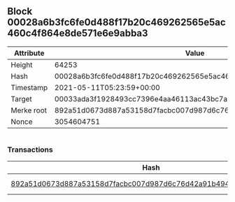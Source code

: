 ## Block 00028a6b3fc6fe0d488f17b20c469262565e5ac460c4f864e8de571e6e9abba3

Attribute | Value
--- | ---
Height | 64253
Hash | 00028a6b3fc6fe0d488f17b20c469262565e5ac460c4f864e8de571e6e9abba3
Timestamp | 2021-05-11T05:23:59+00:00
Target | 00033ada3f1928493cc7396e4aa46113ac43bc7ac52aab5d08e3934913716f64
Merke root | 892a51d0673d887a53158d7facbc007d987d6c76d42a91b49420b2750a607d2e
Nonce | 3054604751

```

```

### Transactions

Hash | Amount
--- | ---
[892a51d0673d887a53158d7facbc007d987d6c76d42a91b49420b2750a607d2e](892a51d0673d887a53158d7facbc007d987d6c76d42a91b49420b2750a607d2e.md) | 10.00000000 SKEPTI 
